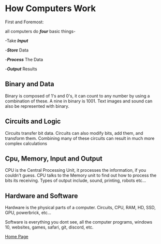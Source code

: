 # How Computers Work


First and Foremost:


all computers do __*four*__ basic things-

-Take __*Input*__

-__*Store*__ Data

-__*Process*__ The Data

-__*Output*__ Results

## Binary and Data

Binary is composed of 1's and 0's, it can count to any number by using a combination of these. A nine in binary is 1001. Text images and sound can also be represented with binary.

## Circuits and Logic

Circuits transfer bit data. Circuits can also modify bits, add them, and transform them. Combining many of these circuits can result in much more complex calculations

## Cpu, Memory, Input and Output

CPU is the Central Processing Unit, it processes the information, if you couldn't guess. CPU talks to the Memory unit to find out how to process the bits its receiving.
Types of output include, sound, printing, robots etc...

## Hardware and Software

Hardware is the physical parts of a computer. Circuits, CPU, RAM, HD, SSD, GPU, powerbrick, etc...

Software is everything you dont see, all the computer programs, windows 10, websites, games, safari, git, discord, etc.

[Home Page](https://leethomas13.github.io/learning-journal/)
